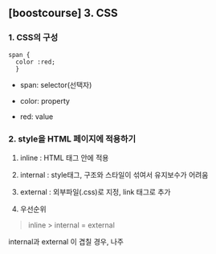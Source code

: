 ## [boostcourse] 3. CSS

### 1. CSS의 구성

```
span {
  color :red;
  }
```

- span: selector(선택자)

- color: property

- red: value

### 2. style을 HTML 페이지에 적용하기

1. inline : HTML 태그 안에 적용

2. internal : style태그, 구조와 스타일이 섞여서 유지보수가 어려움

3. external : 외부파일(.css)로 지정, link 태그로 추가

4. 우선순위

> inline > internal = external

internal과 external 이 겹칠 경우, 나주


